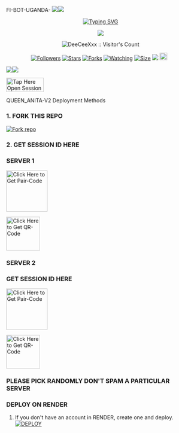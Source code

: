 FI-BOT-UGANDA- 
   <a><img src='https://i.imgur.com/LyHic3i.gif'/></a><a><img src='https://i.imgur.com/LyHic3i.gif'/></a>
<p align="center">
<p align="center">
  <a href="https://git.io/typing-svg"><img src="https://readme-typing-svg.demolab.com?font=EB+Garamond&weight=800&size=28&duration=4000&pause=1000&random=false&width=435&lines=+•★⃝ FI_+BOT-+UGANDA★⃝•;MULTI-DEVICE+WHATSAPP+BOT;DEVELOPED+BY+DON+HACKER;RELEASED+DATE+30%2F6%2F2024." alt="Typing SVG" /></a>
 </p>
<p align="center">
<img src="https://telegra.ph/file/abcd337f2ec7213b21f56.jpg"/> 
<p align="center"><img src="https://profile-counter.glitch.me/{Noolayko}/count.svg" alt="DeeCeeXxx :: Visitor's Count" /></p>
<p align="center">
<a href="https://github.com/Noolayko/followers"><img title="Followers" src="https://img.shields.io/github/followers/Noolayko?color=red&style=flat-square"></a>
<a href="https://github.com/Noolayko/FI-BOT-UGANDA-/stargazers/"><img title="Stars" src="https://img.shields.io/github/stars/Noolayko/FI-BOT-UGANDA-?color=blue&style=flat-square"></a>
<a href="https://github.com/Noolayko/FI-BOT-UGANDA-/network/members"><img title="Forks" src="https://img.shields.io/github/forks/Noolayko/FI-BOT-UGANDA-?color=red&style=flat-square"></a>
<a href="https://github.com/Noolayko/FI-BOT-UGANDA--Md/watchers"><img title="Watching" src="https://img.shields.io/github/watchers/Noolayko/FI-BOT-UGANDA-?label=Watchers&color=blue&style=flat-square"></a>
<a href="https://github.com/Noolayko/FI-BOT-UGANDA-/"><img title="Size" src="https://img.shields.io/github/repo-size/DeeCeeXxx/Queen_Anita-V2?style=flat-square&color=green"></a>
<a href="https://hits.seeyoufarm.com"><img src="https://hits.seeyoufarm.com/api/count/incr/badge.svg?url=https%3A%2F%2Fgithub.com%2FNoolayko%2FFI-BOT-UGANDAMd&count_bg=%2379C83D&title_bg=%23555555&icon=probot.svg&icon_color=%2300FF6D&title=hits&edge_flat=false"/></a>
<a href="https://github.com/Noolayko/FI-BOT-UGANDA-/graphs/commit-activity"><img height="20" src="https://img.shields.io/badge/Maintained%3F-yes-green.svg"></a>&nbsp;&nbsp;
</p>
<p align='center'>
    </p>
<a><img src='https://i.imgur.com/LyHic3i.gif'/></a><a><img src='https://i.imgur.com/LyHic3i.gif'/></a>
<p align="center

<a htef="https://don-bots-session.onrender.com/pair"><img title="Tap Here Open Session Site" src="https://img.shields.io/badge/PAIRING CODE-h?color=red&style=for-the-badge&logo=msi" width="100" height="38.45"/></a></p>


QUEEN_ANITA-V2 Deployment Methods

### 1. FORK THIS REPO

<a href='https://github.com/DeeCeeXxx/Queen_Anita-V2/fork' target="_blank"><img alt='Fork repo' src='https://img.shields.io/badge/Fork This Repo-black?style=for-the-badge&logo=git&logoColor=white'/></a>

### 2. GET SESSION ID HERE

### SERVER 1
 
<a href="https://don-bots-session.onrender.com/pair"><img src="https://img.shields.io/badge/PAIR_CODE-blue" alt="Click Here to Get Pair-Code" width="110"></a>   

<a href="https://don-bots-session.onrender.com/wasiqr"><img src="https://img.shields.io/badge/QR CODE-green" alt="Click Here to Get QR-Code" width="90"></a>

### SERVER 2 
### GET SESSION ID HERE

<a href="https://don-bots-session.onrender.com/pair"><img src="https://img.shields.io/badge/PAIR CODE-red" alt="Click Here to Get Pair-Code" width="110"></a>   

<a href="https://don-bots-session.onrender.com/wasiqr"><img src="https://img.shields.io/badge/QR CODE-blue" alt="Click Here to Get QR-Code" width="90"></a>
### **PLEASE PICK RANDOMLY DON'T SPAM A PARTICULAR SERVER**


### DEPLOY ON RENDER

1. If you don't have an account in RENDER, create one and deploy.
    <br>
    <a href='https://dashboard.render.com/select-repo?type=web' target="_blank"><img alt='DEPLOY' src='https://img.shields.io/badge/-DEPLOY-black?style=for-the-badge&logo=render&logoColor=white'/></a>


